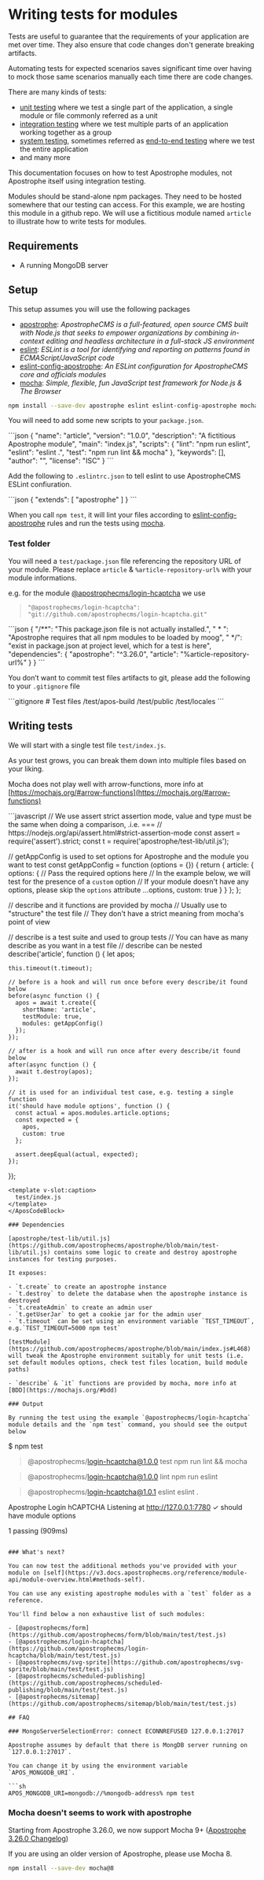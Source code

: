 # Writing tests for modules

Tests are useful to guarantee that the requirements of your application are met over time.
They also ensure that code changes don't generate breaking artifacts.

Automating tests for expected scenarios saves significant time over having to mock those same scenarios manually each
time there are code changes.

There are many kinds of tests:

- [unit testing](https://en.wikipedia.org/wiki/Unit_testing) where we test a single part of the application, a single
    module or file commonly referred as a unit
- [integration testing](https://en.wikipedia.org/wiki/Integration_testing) where we test multiple parts of an
    application working together as a group
- [system testing](https://en.wikipedia.org/wiki/System_testing), sometimes referred as [end-to-end testing](https://www.indeed.com/career-advice/career-development/end-to-end-testing) where we test the entire application
- and many more

This documentation focuses on how to test Apostrophe modules, not Apostrophe itself using integration testing.

Modules should be stand-alone npm packages. They need to be hosted somewhere that our testing can access. For this
example, we are hosting this module in a github repo. We will use a fictitious module named `article` to illustrate how to
write tests for modules.

## Requirements

- A running MongoDB server

## Setup

This setup assumes you will use the following packages

- [apostrophe](https://www.npmjs.com/package/apostrophe): *ApostropheCMS is a full-featured, open source CMS built with Node.js that seeks to empower organizations by combining in-context editing and headless architecture in a full-stack JS environment*
- [eslint](https://www.npmjs.com/package/eslint): *ESLint is a tool for identifying and reporting on patterns found in ECMAScript/JavaScript code*
- [eslint-config-apostrophe](https://www.npmjs.com/package/eslint-config-apostrophe): *An ESLint configuration for ApostropheCMS core and officials modules*
- [mocha](https://www.npmjs.com/package/mocha): *Simple, flexible, fun JavaScript test framework for Node.js & The Browser*
```sh
npm install --save-dev apostrophe eslint eslint-config-apostrophe mocha
```

You will need to add some new scripts to your `package.json`.

<AposCodeBlock>
  ```json
  {
    "name": "article",
    "version": "1.0.0",
    "description": "A fictitious Apostrophe module",
    "main": "index.js",
    "scripts": {
      "lint": "npm run eslint",
      "eslint": "eslint .",
      "test": "npm run lint && mocha"
    },
    "keywords": [],
    "author": "",
    "license": "ISC"
  }
  ```
  <template v-slot:caption>
    package.json
  </template>
</AposCodeBlock>

Add the following to `.eslintrc.json` to tell eslint to use ApostropheCMS ESLint confiuration.

<AposCodeBlock>
  ```json
  {
    "extends": [ "apostrophe" ]
  }
  ```
  <template v-slot:caption>
    .eslintrc.json
  </template>
</AposCodeBlock>

When you call `npm test`, it will lint your files according to [eslint-config-apostrophe](https://www.npmjs.com/package/eslint-config-apostrophe) rules and run the tests using [mocha](https://www.npmjs.com/package/mocha).

### Test folder

You will need a `test/package.json` file referencing the repository URL of your module. Please replace `article` & `%article-repository-url%` with your module informations.

e.g. for the module [@apostrophecms/login-hcaptcha](https://github.com/apostrophecms/login-hcaptcha) we use 

> `"@apostrophecms/login-hcaptcha": "git://github.com/apostrophecms/login-hcaptcha.git"`
> 

<AposCodeBlock>
  ```json
  {
    "/**": "This package.json file is not actually installed.",
    " * ": "Apostrophe requires that all npm modules to be loaded by moog",
    " */": "exist in package.json at project level, which for a test is here",
    "dependencies": {
      "apostrophe": "^3.26.0",
      "article": "%article-repository-url%"
    }
  }
  ```
  <template v-slot:caption>
    test/package.json
  </template>
</AposCodeBlock>

You don’t want to commit test files artifacts to git, please add the following to your `.gitignore` file

<AposCodeBlock>
  ```gitignore
  # Test files
  /test/apos-build
  /test/public
  /test/locales
  ```
  <template v-slot:caption>
    .gitignore
  </template>
</AposCodeBlock>

## Writing tests

We will start with a single test file `test/index.js`.

As your test grows, you can break them down into multiple files based on your liking.

Mocha does not play well with arrow-functions, more info at [https://mochajs.org/#arrow-functions](https://mochajs.org/#arrow-functions)

<AposCodeBlock>
  ```javascript
  // We use assert strict assertion mode, value and type must be the same when doing a comparison, .i.e. ===
  // https://nodejs.org/api/assert.html#strict-assertion-mode
  const assert = require('assert').strict;
  const t = require('apostrophe/test-lib/util.js');

  // getAppConfig is used to set options for Apostrophe and the module you want to test
  const getAppConfig = function (options = {}) {
    return {
      article: {
        options: {
          // Pass the required options here
          // In the example below, we will test for the presence of a `custom` option
          // If your module doesn't have any options, please skip the `options` attribute
          ...options,
          custom: true
        }
      }
    };
  };

  // describe and it functions are provided by mocha
  // Usually use to "structure" the test file
  // They don't have a strict meaning from mocha's point of view

  // describe is a test suite and used to group tests
  // You can have as many describe as you want in a test file
  // describe can be nested
  describe('article', function () {
    let apos;

    this.timeout(t.timeout);

    // before is a hook and will run once before every describe/it found below 
    before(async function () {
      apos = await t.create({
        shortName: 'article',
        testModule: true,
        modules: getAppConfig()
      });
    });

    // after is a hook and will run once after every describe/it found below 
    after(async function () {
      await t.destroy(apos);
    });

    // it is used for an individual test case, e.g. testing a single function
    it('should have module options', function () {
      const actual = apos.modules.article.options;
      const expected = {
        apos,
        custom: true
      };

      assert.deepEqual(actual, expected);
    });
  });
  ```
  <template v-slot:caption>
    test/index.js
  </template>
</AposCodeBlock>

### Dependencies

[apostrophe/test-lib/util.js](https://github.com/apostrophecms/apostrophe/blob/main/test-lib/util.js) contains some logic to create and destroy apostrophe instances for testing purposes.

It exposes:

- `t.create` to create an apostrophe instance
- `t.destroy` to delete the database when the apostrophe instance is destroyed
- `t.createAdmin` to create an admin user
- `t.getUserJar` to get a cookie jar for the admin user
- `t.timeout` can be set using an environment variable `TEST_TIMEOUT`, e.g.`TEST_TIMEOUT=5000 npm test`

[testModule](https://github.com/apostrophecms/apostrophe/blob/main/index.js#L468) will tweak the Apostrophe environment suitably for unit tests (i.e. set default modules options, check test files location, build module paths)

- `describe` & `it` functions are provided by mocha, more info at [BDD](https://mochajs.org/#bdd)

### Output

By running the test using the example `@apostrophecms/login-hcaptcha` module details and the `npm test` command, you should see the output below

```
$ npm test

> @apostrophecms/login-hcaptcha@1.0.0 test
> npm run lint && mocha


> @apostrophecms/login-hcaptcha@1.0.0 lint
> npm run eslint


> @apostrophecms/login-hcaptcha@1.0.1 eslint
> eslint .



  Apostrophe Login hCAPTCHA
Listening at http://127.0.0.1:7780
    ✓ should have module options


  1 passing (909ms)
```

### What's next?

You can now test the additional methods you've provided with your module on [self](https://v3.docs.apostrophecms.org/reference/module-api/module-overview.html#methods-self).

You can use any existing apostrophe modules with a `test` folder as a reference.

You'll find below a non exhaustive list of such modules:

- [@apostrophecms/form](https://github.com/apostrophecms/form/blob/main/test/test.js)
- [@apostrophecms/login-hcaptcha](https://github.com/apostrophecms/login-hcaptcha/blob/main/test/test.js)
- [@apostrophecms/svg-sprite](https://github.com/apostrophecms/svg-sprite/blob/main/test/test.js)
- [@apostrophecms/scheduled-publishing](https://github.com/apostrophecms/scheduled-publishing/blob/main/test/test.js)
- [@apostrophecms/sitemap](https://github.com/apostrophecms/sitemap/blob/main/test/test.js)

## FAQ

### MongoServerSelectionError: connect ECONNREFUSED 127.0.0.1:27017

Apostrophe assumes by default that there is MongDB server running on `127.0.0.1:27017`.

You can change it by using the environment variable `APOS_MONGODB_URI`. 

```sh
APOS_MONGODB_URI=mongodb://%mongodb-address% npm test
```

### Mocha doesn't seems to work with apostrophe

Starting from Apostrophe 3.26.0, we now support Mocha 9+
([Apostrophe 3.26.0 Changelog](https://github.com/apostrophecms/apostrophe/blob/main/CHANGELOG.md#3260-2022-08-03))

If you are using an older version of Apostrophe, please use Mocha 8.

```sh
npm install --save-dev mocha@8
```
